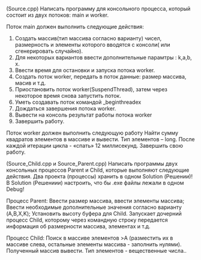 (Source.cpp) Написать программу для консольного процесса, который состоит из двух потоков: main и worker.

Поток main должен выполнить следующие действия:
1. Создать массив(тип массива согласно варианту) чисел, размерность и элементы которого вводятся с
консоли( или сгенерировать случайно).
2. Для некоторых вариантов ввести дополнительные парамтры : k,a,b, х.
3. Ввести время для остановки и запуска потока worker.
4. Создать поток worker, передать в поток данные: размер маcсива, масив и т.д.
5. Приостановить поток worker(SuspendThread), затем через некоторое время снова запустить поток.
6. Уметь создавать поток командой _beginthreadex
7. Дождаться завершения потока worker.
8. Вывести на консоль результат работы потока worker
9. Завершить работу.
 
Поток worker должен выполнить следующую работу
Найти сумму квадратов элементов в массиве и вывести. Тип элементов – long. После каждой итерации цикла -
«спать» 12 миллисекунд. Завершить свою работу.

(Source_Child.cpp и Source_Parent.cpp) Написать программы двух консольных процессов Parent и Child, которые выполняют следующие действия.
Два проекта (процессы) хранить в одном Solution (Решении)!
В Solution (Решениии) настроить, что бы .exe файлы лежали в одном Debug!

Процесс Parent: 
Ввести размер массива, ввести элементы массива;
Ввести необходимые дополнительные значения согласно варианту (A,B,X,K);
Установить высоту буфера для Сhild.
Запускает дочерний процесс Child, которому через командную строку передается информация об
размерности массива, элементах и т.д. 

Процесс Child:
Поиск в массиве элементов >A (разместить их в массиве слева, остальные элементы массива -
заполнить нулями). Полученный массив вывести. Тип элементов - вещественные числа..
